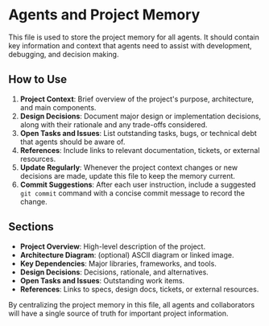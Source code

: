 # Agents and Project Memory

This file is used to store the project memory for all agents. It should contain key
information and context that agents need to assist with development, debugging,
and decision making.

## How to Use

1. **Project Context**: Brief overview of the project's purpose, architecture, and
   main components.
2. **Design Decisions**: Document major design or implementation decisions, along
   with their rationale and any trade-offs considered.
3. **Open Tasks and Issues**: List outstanding tasks, bugs, or technical debt that
   agents should be aware of.
4. **References**: Include links to relevant documentation, tickets, or external
   resources.
5. **Update Regularly**: Whenever the project context changes or new decisions are
   made, update this file to keep the memory current.
6. **Commit Suggestions**: After each user instruction, include a suggested `git commit`
   command with a concise commit message to record the change.

## Sections

- **Project Overview**: High-level description of the project.
- **Architecture Diagram**: (optional) ASCII diagram or linked image.
- **Key Dependencies**: Major libraries, frameworks, and tools.
- **Design Decisions**: Decisions, rationale, and alternatives.
- **Open Tasks and Issues**: Outstanding work items.
- **References**: Links to specs, design docs, tickets, or external resources.

By centralizing the project memory in this file, all agents and collaborators will have
a single source of truth for important project information.